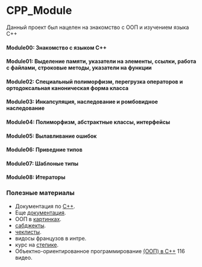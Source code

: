 # CPP_Module

Данный проект был нацелен на знакомство с ООП и изучением языка C++

#### Module00: Знакомство с языком C++
#### Module01: Выделение памяти, указатели на элементы, ссылки, работа с файлами, строковые методы, указатели на функции
#### Module02: Специальный полиморфизм, перегрузка операторов и ортодоксальная каноническая форма класса
#### Module03: Инкапсуляция, наследование и ромбовидное наследование
#### Module04: Полиморфизм, абстрактные классы, интерфейсы
#### Module05: Вылавливание ошибок
#### Module06: Приведние типов
#### Module07: Шаблоные типы
#### Module08: Итераторы

### Полезные материалы
+ Документация по [С++](https://ravesli.com/uroki-cpp/).
+ Еще [документация](https://metanit.com/cpp/tutorial/2.10.php).
+ ООП в [картинках](https://habr.com/ru/post/463125/).
+ [сабджекты](https://github.com/luta-wolf/CPP-Module/tree/master/subjects).
+ [чеклисты](https://github.com/mharriso/school21-checklists).
+ видосы французов в интре.
+ курс на [степике](https://stepik.org/course/7/syllabus).
+ Объектно-ориентированное программирование [(ООП) в C++](https://www.youtube.com/playlist?list=PLQOaTSbfxUtBm7DxblJZShqBQnBAVzlXX) 116 видео.
